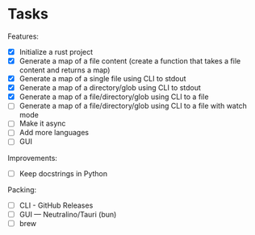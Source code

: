# Tasks

Features:
- [x] Initialize a rust project
- [x] Generate a map of a file content (create a function that takes a file content and returns a map)
- [x] Generate a map of a single file using CLI to stdout
- [x] Generate a map of a directory/glob using CLI to stdout
- [x] Generate a map of a file/directory/glob using CLI to a file
- [ ] Generate a map of a file/directory/glob using CLI to a file with watch mode
- [ ] Make it async
- [ ] Add more languages
- [ ] GUI

Improvements:
- [ ] Keep docstrings in Python

Packing:
- [ ] CLI - GitHub Releases
- [ ] GUI — Neutralino/Tauri (bun)
- [ ] brew
